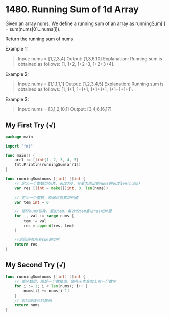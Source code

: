 # 1480. Running Sum of 1d Array

Given an array nums. We define a running sum of an array as runningSum[i] = sum(nums[0]…nums[i]).

Return the running sum of nums.

Example 1:
> Input: nums = [1,2,3,4]
Output: [1,3,6,10]
Explanation: Running sum is obtained as follows: [1, 1+2, 1+2+3, 1+2+3+4].

Example 2:
> Input: nums = [1,1,1,1,1]
Output: [1,2,3,4,5]
Explanation: Running sum is obtained as follows: [1, 1+1, 1+1+1, 1+1+1+1, 1+1+1+1+1].

Example 3:
> Input: nums = [3,1,2,10,1]
Output: [3,4,6,16,17]


## My First Try (√)

```go
package main

import "fmt"

func main() {
	arr1 := []int{1, 2, 3, 4, 5}
	fmt.Println(runningSum(arr1))
}

func runningSum(nums []int) []int {
	// 定义一个整数型切片，长度为0，容量为给出的nums的长度len(nums)
	var res []int = make([]int, 0, len(nums))

	// 定义一个整数，存储目前累加的值
	var tem int = 0

	// 循环nums切片，累加tem，每次的tem塞进res切片里
	for _, val := range nums {
		tem += val
		res = append(res, tem)
	}

	//返回带有所有sum的切片
	return res
}
```

## My Second Try (√)

```go
func runningSum(nums []int) []int {
	// 循环数组，给后一个数赋值，值等于本身加上前一个数字
	for i := 1; i < len(nums); i++ {
		nums[i] += nums[i-1]
	}
	// 返回改造后的数组
	return nums
}
```